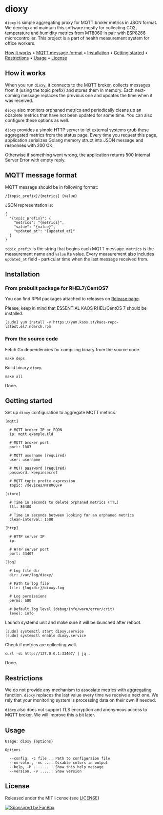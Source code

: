 # dioxy

`dioxy` is simple aggregating proxy for MQTT broker metrics in JSON format. We develop and maintain this software 
mostly for collecting CO2, temperature and humidity metrics from MT8060 in pair with ESP8266 microcontroller. This project is a
part of health measurement system for office workers.

[How it works](#how-it-works) • [MQTT message format](#mqtt-message-format) • [Installation](#installation) • [Getting started](#getting-started) • [Restrictions](#restrictions) • [Usage](#usage) • [License](#license)

## How it works

When you run `dioxy`, it connects to the MQTT broker, collects messages from it
(using the topic prefix) and stores them in memory. Each next-coming message replaces
the previous one and updates the time when it was received.

`dioxy` also monitors orphaned metrics and periodically cleans up an obsolete
metrics that have not been updated for some time. You can also configure these
options as well.

`dioxy` provides a simple HTTP server to let external systems grub these aggregated
metrics from the status page. Every time you request this page, application
serializes Golang memory struct into JSON message and responses with 200 OK.

Otherwise if something went wrong, the application returns
500 Internal Server Error with empty reply.

## MQTT message format

MQTT message should be in following format:

```
/{topic_prefix}/{metrics} {value}
```

JSON representation is:

```
{
  "{topic_prefix}": {
    "metrics": "{metrics}",
    "value": "{value}",
    "updated_at": "{updated_at}"
  }
}
```

`topic_prefix` is the string that begins each MQTT message. `metrics` is the measurement name and `value` its value.
Every measurement also includes `updated_at` field - particular time when the last message received from.

## Installation

### From prebuilt package for RHEL7/CentOS7

You can find RPM packages attached to releases on [Release page](https://github.com/funbox/dioxy/releases).

Please, keep in mind that ESSENTIAL KAOS RHEL/CentOS 7 should be installed.

```
[sudo] yum install -y https://yum.kaos.st/kaos-repo-latest.el7.noarch.rpm
```

### From the source code

Fetch Go dependencies for compiling binary from the source code.

```shell
make deps
```

Build binary `dioxy`.

```shell
make all
```

Done.

## Getting started

Set up `dioxy` configuration to aggregate MQTT metrics.

```shell
[mqtt]

  # MQTT broker IP or FQDN
  ip: mqtt.example.tld

  # MQTT broker port
  port: 1883 

  # MQTT username (required)
  user: username

  # MQTT password (required)
  password: keepinsecret

  # MQTT topic prefix expression
  topic: /devices/MT8060/#

[store]

  # Time in seconds to delete orphaned metrics (TTL)
  ttl: 86400

  # Time in seconds between looking for an orphaned metrics
  clean-interval: 1500

[http]

  # HTTP server IP
  ip:

  # HTTP server port
  port: 33407

[log]

  # Log file dir
  dir: /var/log/dioxy/

  # Path to log file
  file: {log:dir}/dioxy.log

  # Log permissions
  perms: 600

  # Default log level (debug/info/warn/error/crit)
  level: info
```

Launch systemd unit and make sure it will be launched after reboot.

```shell
[sudo] systemctl start dioxy.service
[sudo] systemctl enable dioxy.service
```

Check if metrics are collecting well.

```
curl -sL http://127.0.0.1:33407/ | jq .
```

Done.

## Restrictions

We do not provide any mechanism to assosiate metrics with aggregating function.
`dioxy` replaces the last value every time we receive a next one. We rely that
your monitoring system is processing data on their own if needed.

`dioxy` also does not support TLS encryption and anonymous access to MQTT
broker. We will improve this a bit later.

## Usage

```
Usage: dioxy {options}

Options

  --config, -c file .. Path to configuraion file
  --no-color, -nc .... Disable colors in output
  --help, -h ......... Show this help message
  --version, -v ...... Show version
```

## License

Released under the MIT license (see [LICENSE](LICENSE))

[![Sponsored by FunBox](https://funbox.ru/badges/sponsored_by_funbox_grayscale.svg)](https://funbox.ru)
